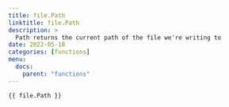 ```yaml
---
title: file.Path
linktitle: file.Path
description: >
  Path returns the current path of the file we're writing to
date: 2022-05-18
categories: [functions]
menu:
  docs:
    parent: "functions"
---
```



```go-text-template
{{ file.Path }}
```


